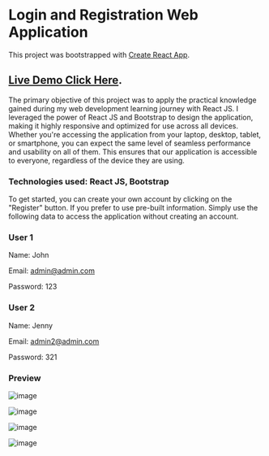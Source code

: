 # Login and Registration Web Application

This project was bootstrapped with [Create React App](https://github.com/facebook/create-react-app).

## [Live Demo Click Here](https://login-registration-project.netlify.app/).

The primary objective of this project was to apply the practical knowledge gained during my web development learning journey with React JS. I leveraged the power of React JS and Bootstrap to design the application, making it highly responsive and optimized for use across all devices. Whether you're accessing the application from your laptop, desktop, tablet, or smartphone, you can expect the same level of seamless performance and usability on all of them. This ensures that our application is accessible to everyone, regardless of the device they are using.

### Technologies used: React JS, Bootstrap

To get started, you can create your own account by clicking on the "Register" button. If you prefer to use pre-built information. Simply use the following data to access the application without creating an account.

### User 1

Name: John

Email: admin@admin.com

Password: 123

### User 2

Name: Jenny

Email: admin2@admin.com

Password: 321

### Preview

![image](https://user-images.githubusercontent.com/102637227/220752853-b2077917-f7d7-44ef-86fb-dc3fd45f16fe.png)

![image](https://user-images.githubusercontent.com/102637227/220753063-df2a9bac-e66b-4002-9a47-7c915654f204.png)

![image](https://user-images.githubusercontent.com/102637227/220753101-0bdf549d-896f-4a45-b45c-b26c398b18e0.png)

![image](https://user-images.githubusercontent.com/102637227/220753113-df227736-e2d7-4057-947b-123310d6e515.png)

